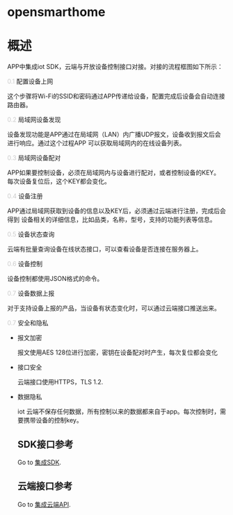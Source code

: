 # opensmarthome
# 概述
APP中集成iot SDK，云端与开放设备控制接口对接。对接的流程框图如下所示：

<span style="color:#ccc">0.1</span> 配置设备上网

这个步骤将Wi-Fi的SSID和密码通过APP传递给设备，配置完成后设备会自动连接路由器。

<span style="color:#ccc">0.2</span> 局域网设备发现

设备发现功能是APP通过在局域网（LAN）内广播UDP报文，设备收到报文后会进行响应。通过这个过程APP
可以获取局域网内的在线设备列表。

<span style="color:#ccc">0.3</span> 局域网设备配对

APP如果要控制设备，必须在局域网内与设备进行配对，或者控制设备的KEY。
每次设备复位后，这个KEY都会变化。

<span style="color:#ccc">0.4</span> 设备注册

APP通过局域网获取到设备的信息以及KEY后，必须通过云端进行注册，完成后会得到
设备相关的详细信息，比如品类，名称，型号，支持的功能列表等信息。

<span style="color:#ccc">0.5</span> 设备状态查询

云端有批量查询设备在线状态接口，可以查看设备是否连接在服务器上。

<span style="color:#ccc">0.6</span> 设备控制

设备控制都使用JSON格式的命令。

<span style="color:#ccc">0.7</span> 设备数据上报

对于支持设备上报的产品，当设备有状态变化时，可以通过云端接口推送出来。

<span style="color:#ccc">0.7</span> 安全和隐私

* 报文加密

  报文使用AES 128位进行加密，密钥在设备配对时产生，每次复位都会变化

* 接口安全

  云端接口使用HTTPS，TLS 1.2.

* 数据隐私

  iot 云端不保存任何数据，所有控制以来的数据都来自于app。每次控制时，需要携带设备的控制key。

  ## SDK接口参考
  Go to [集成SDK](sdk-integrations.md).

  ## 云端接口参考
  Go to [集成云端API](cloud-integrations.md).
